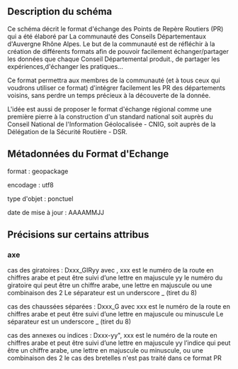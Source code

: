 ## Description du schéma
Ce schéma décrit le format d'échange des Points de Repère Routiers (PR) qui a été élaboré par La communauté des Conseils Départementaux d'Auvergne Rhône Alpes.
Le but de la communauté est de réfléchir à la création de différents formats afin de pouvoir facilement échanger/partager les données que chaque Conseil Départemental produit., de partager les expériences,d'échanger les pratiques...

Ce format permettra aux membres de la communauté (et à tous ceux qui voudrons utiliser ce format) d'intégrer facilement les PR des départements voisins, sans perdre un temps précieux à la découverte de la donnée.

L'idée est aussi de proposer le format d'échange régional comme une première pierre à la construction d'un standard national soit auprès du Conseil National de l'Information Géolocalisée - CNIG, soit auprès de la Délégation de la Sécurité Routière - DSR.

## Métadonnées du Format d'Echange
format : geopackage

encodage : utf8

type d'objet : ponctuel

date de mise à jour : AAAAMMJJ

## Précisions sur certains attribus

### axe 
cas des giratoires : Dxxx_GIRyy  avec ,
            xxx est le numéro de la route en chiffres arabe et peut être suivi d’une lettre en majuscule
            yy le numéro du giratoire qui peut être un chiffre arabe, une lettre en majuscule ou une combinaison des 2
            Le séparateur est un underscore _  (tiret du 8)
            
cas des chaussées séparées : Dxxx_G avec 
            xxx est le numéro de la route en chiffres arabe et peut être suivi d’une lettre en majuscule ou minuscule
            Le séparateur est un underscore _  (tiret du 8)
            
cas des annexes ou indices : Dxxx-yy",
            xxx est le numéro de la route en chiffres arabe et peut être suivi d’une lettre en majuscule
            yy l’indice qui peut être un chiffre arabe, une lettre en majuscule ou minuscule, ou une combinaison des 2
            le cas des bretelles n'est pas traité dans ce format PR

